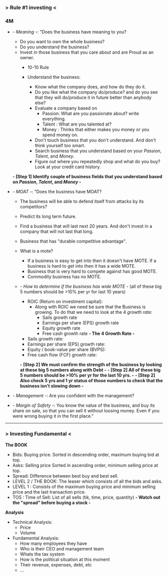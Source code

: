 ### > Rule #1 investing < ###

### 4M ###
- *- Meaning -*: "Does the business have meaning to you?
    - Do you want to own the whole business?
    - Do you understand the business?
    * Invest in those business that you care about and are Proud as an owner.
        - 10-10 Rule
        - Understand the business:
            - Know what the company does, and how do they do it.
            - Do you like what the company do/produce? and do you see that they will do/produce it in future better than anybody else?

            * Evaluate a company based on
                - Passion: What are you passionate about? write everything.
                - Talent : What are you talented at?
                - Money  : Thinks that either makes you money or you spend money on.

            - Don't touch business that you don't understand. And don't think yourself too smart.
            - Search business that you understand based on your *Passion*, *Talent*, and *Money*.
            - Figure out where you repeatedly shop and what do you buy? Look at your credit card history.

    **- [Step 1] Identify couple of business fields that you understand based on *Passion*, *Talent*, and *Money* -**

- *- MOAT -*: "Does the business have MOAT?
    - The business will be able to defend itself from attacks by its competitors?
    - Predict its long term future.

    - Find a business that will last next 20 years. And don't invest in a company that will not last that long.
    - Business that has "durable competitive advantage".

    - What is a mote?
        - If a business is easy to get into then it doesn't have MOTE. If a business is hard to get into then it has a wide MOTE.
        - Business that is very hard to compete against has good MOTE.
        - Commodity business has no MOTE.

    - *- How to determine if the business has wide MOTE -* (all of these big 5 numbers should be >10% per yr for last 10 years)
        - ROIC (Return on investment capital):
            - Along with ROIC we need be sure that the Business is growing. To do that we need to look at the 4 *growth rate*:
                - Sails growth rate
                - Earnings per share (EPS) growth rate
                - Equity growth rate
                - Free cash growth rate
        **- The 4 Growth Rate -**
        - Sails growth rate:
        - Earnings per share (EPS) growth rate:
        - Equity / book-value per share (BVPS):
        - Free cash flow (FCF) growth rate:

        **- [Step 2] We must confirm the strength of the business by looking at these big 5 numbers along with Debt -**
        **- [Step 2] All of these big 5 numbers should be >10% per yr for the last 10 yrs. -**
        **- [Step 2] Also check 5 yrs and 1 yr status of those numbers to check that the business isn't slowing down -**

- *- Management -*: Are you confident with the management?
- *- Margin of Safety -*: You know the value of the business, and buy its share on sale, so that you can sell it without loosing money. Even if you were wrong buying it in the first place."

------------------------------------------------------------------------------------------

### > Investing Fundamental < ###
**The BOOK**
- Bids: Buying price. Sorted in descending order, maximum buying bid at top.
- Asks: Selling price Sorted in ascending order, minimum selling price at top.
- Spread: Difference between best buy and best sell.
- LEVEL 2 / THE BOOK: The leaser which consists of all the bids and asks.
- LEVEL 1           : Consists of the maximum buying price and minimum selling price and the last transaction price.
- TOS               : Time of Sell: List of all sells (tik, time, price, quantity)
**- Watch out the "spread" before buying a stock -**

**Analysis**
- Technical Analysis:
    - Price
    - Volume
- Fundamental Analysis:
    - How many employees they have
    - Who is their CEO and management team
    - Whats the tax system
    - How is the political situation at this moment
    - Their revenue, expenses, debt, etc
    - ...
<!--stackedit_data:
eyJoaXN0b3J5IjpbOTI2Nzk1NDU4XX0=
-->